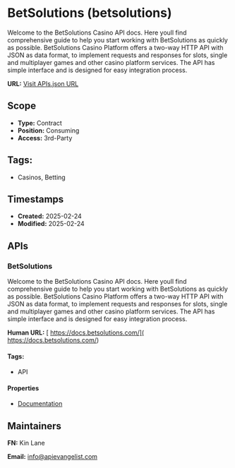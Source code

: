 # BetSolutions (betsolutions)
Welcome to the BetSolutions Casino API docs. Here youll find comprehensive guide to help you start working with BetSolutions as quickly as possible. BetSolutions Casino Platform offers a two-way HTTP API with JSON as data format, to implement requests and responses for slots, single and multiplayer games and other casino platform services. The API has simple interface and is designed for easy integration process. 

**URL:** [Visit APIs.json URL](https://raw.githubusercontent.com/api-evangelist/betsolutions/refs/heads/main/apis.yml)

## Scope

- **Type:** Contract 
- **Position:** Consuming 
- **Access:** 3rd-Party 

## Tags:

 - Casinos, Betting

## Timestamps

- **Created:** 2025-02-24 
- **Modified:** 2025-02-24 

## APIs

### BetSolutions
Welcome to the BetSolutions Casino API docs. Here youll find comprehensive guide to help you start working with BetSolutions as quickly as possible. BetSolutions Casino Platform offers a two-way HTTP API with JSON as data format, to implement requests and responses for slots, single and multiplayer games and other casino platform services. The API has simple interface and is designed for easy integration process. 

**Human URL:** [ https://docs.betsolutions.com/]( https://docs.betsolutions.com/)


#### Tags:

 - API

#### Properties

- [Documentation]( https://docs.betsolutions.com/)

## Maintainers

**FN:** Kin Lane

**Email:** info@apievangelist.com

